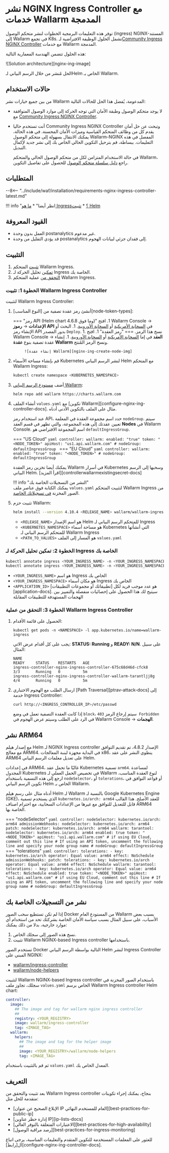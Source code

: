 # نشر NGINX Ingress Controller مع خدمات Wallarm المدمجة

توفر هذه التعليمات البرمجية الخطوات لنشر متحكم الوصول (ingress) NGINX-المستند إلى Wallarm في تجمع K8s. تشمل الحلول الوظيفة الافتراضية لـ[Community Ingress NGINX Controller](https://github.com/kubernetes/ingress-nginx) مع خدمات Wallarm المدمجة.

هذه الحلول تتضمن الهندسة المعمارية التالية:

![Solution architecture][nginx-ing-image]

الحل مُنشر من خلال الرسم البياني لـHelm الخاص بـ Wallarm.

## حالات الاستخدام

من بين جميع خيارات نشر Wallarm المدعومة، يُفضل هذا الحل للحالات التالية:

* لا يوجد متحكم الوصول وطبقة الأمان التي توجه الحركة إلى موارد الوصول المتوافقة مع [Community Ingress NGINX Controller](https://github.com/kubernetes/ingress-nginx).
* أنت تستخدم حاليا Community Ingress NGINX Controller وتبحث عن حل أمان يقدم كل من وظائف المتحكم القياسية وميزات الأمان المحسنة. في هذه الحالة، يمكنك الانتقال بسهولة إلى متحكم الوصول Wallarm-NGINX المفصل في هذه التعليمات. ببساطة، قم بترحيل التكوين الحالي الخاص بك إلى نشر جديد لإكمال التبديل.

    في حالة الاستخدام المتزامن لكل من متحكم الوصول الحالي والمتحكم Wallarm، راجع [دليل سلسلة متحكم الوصول](chaining-doc) للحصول على تفاصيل التكوين.

## المتطلبات

--8<-- "../include/waf/installation/requirements-nginx-ingress-controller-latest.md"

!!! info "انظر أيضا"
    * [ما هو Ingress؟](https://kubernetes.io/docs/concepts/services-networking/ingress/)
    * [تثبيت Helm](https://helm.sh/docs/intro/install/)

## القيود المعروفة

* العمل بدون وحدة postanalytics غير مدعوم. 
* قد يؤدي التقليل من وحدة postanalytics إلى فقدان جزئي لبيانات الهجوم.

## التثبيت

1. [تثبيت](#step-1-installing-the-wallarm-ingress-controller) المتحكم Wallarm Ingress.
2. [تمكين](#step-2-enabling-traffic-analysis-for-your-ingress) تحليل الحركة لـ Ingress الخاصة بك.
3. [التحقق من](#step-3-checking-the-wallarm-ingress-controller-operation) عملية المتحكم Wallarm Ingress.

### الخطوة 1: تثبيت Wallarm Ingress Controller

لتثبيت Wallarm Ingress Controller:

1. أنشئ رمز عقدة تصفية من [النوع المناسب][node-token-types]:

    === "رمز API (Helm chart 4.6.8 وما فوق)"
        1. افتح Wallarm Console → **الإعدادات** → **رموز API** في [السحابة الأمريكية](https://us1.my.wallarm.com/settings/api-tokens) أو [السحابة الأوروبية](https://my.wallarm.com/settings/api-tokens).
        1. البحث أو الإنشاء رمز API بدور المصدر `Deploy`.
        1. نسخ هذا الرمز.
    === "رمز العقدة"
        1. افتح Wallarm Console → **العقد** في إما [السحابة الأمريكية](https://us1.my.wallarm.com/nodes) أو [السحابة الأوروبية](https://my.wallarm.com/nodes).
        1. إنشاء عقدة تصفية بنوع **عقدة Wallarm** ونسخ الرمز المُنتج.
            
            ![إنشاء عقدة Wallarm][nginx-ing-create-node-img]
1. قم بإنشاء مساحة الأسماء Kubernetes لنشر الرسم البياني Helm مع المتحكم Wallarm Ingress:

    ```bash
    kubectl create namespace <KUBERNETES_NAMESPACE>
    ```
1. أضف [مستودع الرسم البياني Wallarm](https://charts.wallarm.com/):
    
    ```
    helm repo add wallarm https://charts.wallarm.com
    ```

1. أنشاء الملف `values.yaml` مع [تكوين Wallarm][configure-nginx-ing-controller-docs]. مثال على الملف بالتكوين الأدنى أدناه.

    عند استخدام رمز API، حدد اسم مجموعة العقدة في المعلمة `nodeGroup`. سيتم تعيين عقدتك إلى هذه المجموعة، والتي تظهر في قسم العقد **Nodes** في Wallarm Console. اسم المجموعة الافتراضي هو `defaultIngressGroup`.

    === "US Cloud"
        ```yaml
        controller:
          wallarm:
            enabled: "true"
            token: "<NODE_TOKEN>"
            apiHost: "us1.api.wallarm.com"
            # nodeGroup: defaultIngressGroup
        ```
    === "EU Cloud"
        ```yaml
        controller:
          wallarm:
            enabled: "true"
            token: "<NODE_TOKEN>"
            # nodeGroup: defaultIngressGroup
        ```
    
    يمكنك أيضا تخزين رمز العقدة Wallarm في أسرار Kubernetes وسحبها إلى الرسم البياني Helm. [اقرأ المزيد][controllerwallarmexistingsecret-docs]

    !!! info "النشر من التسجيلات الخاصة بك"    
        يمكنك الكتابة فوق عناصر ملف `values.yaml` لتثبيت المتحكم Wallarm Ingress من الصور المخزنة [في تسجيلاتك الخاصة](#deployment-from-your-own-registries).

1. تثبيت حزم Wallarm:

    ``` bash
    helm install --version 4.10.4 <RELEASE_NAME> wallarm/wallarm-ingress -n <KUBERNETES_NAMESPACE> -f <PATH_TO_VALUES>
    ```

    * `<RELEASE_NAME>` هو اسم الإصدار Helm للمتحكم الرسم البياني لـ Ingress
    * `<KUBERNETES_NAMESPACE>` هو مساحة أسماء Kubernetes التي أنشأتها للمتحكم الرسم البياني لـ Wallarm Ingress
    * `<PATH_TO_VALUES>` هو المسار إلى الملف `values.yaml`

### الخطوة 2: تمكين تحليل الحركة لـ Ingress الخاصة بك

``` bash
kubectl annotate ingress <YOUR_INGRESS_NAME> -n <YOUR_INGRESS_NAMESPACE> nginx.ingress.kubernetes.io/wallarm-mode=monitoring
kubectl annotate ingress <YOUR_INGRESS_NAME> -n <YOUR_INGRESS_NAMESPACE> nginx.ingress.kubernetes.io/wallarm-application="<APPLICATION_ID>"
```
* `<YOUR_INGRESS_NAME>` هو اسم Ingress الخاص بك
* `<YOUR_INGRESS_NAMESPACE>` هو مكان أسماء Ingress الخاص بك
* `<APPLICATION_ID>` هو عدد موجب فريد لكل [تطبيقاتك أو مجموعات التطبيقات][application-docs]. سيتيح لك هذا الحصول على إحصائيات منفصلة والتمييز بين الهجمات المستهدفة للتطبيقات المقابلة

### الخطوة 3: التحقق من عملية Wallarm Ingress Controller

1. الحصول على قائمة الأقدام:
    ```
    kubectl get pods -n <NAMESPACE> -l app.kubernetes.io/name=wallarm-ingress
    ```

    يجب على كل أقدام عرض الاتي: **STATUS: Running** و **READY: N/N**. على سبيل المثال:

    ```
    NAME                                                              READY     STATUS    RESTARTS   AGE
    ingress-controller-nginx-ingress-controller-675c68d46d-cfck8      3/3       Running   0          5m
    ingress-controller-nginx-ingress-controller-wallarm-tarantljj8g   4/4       Running   0          5m
    ```
2. ارسال الطلب مع الهجوم الاختباري [Path Traversal][ptrav-attack-docs] إلى خدمة Ingress Controller:

    ```bash
    curl http://<INGRESS_CONTROLLER_IP>/etc/passwd
    ```

    إذا كانت العقدة التصفية تعمل في وضع `block`، سيتم إرجاع الرمز `403 Forbidden` في الرد على الطلب وسيتم عرض الهجوم في Wallarm Console → **الهجمات**.

## نشر ARM64

مع إصدار هيلم Helm لـ NGINX Ingress controller الإصدار 4.8.2، تم تقديم التوافق مع معالج ARM64. في البداية مجهزة لبنىة المعالجات x86، ينطوي النشر على عقد ARM64 على تعديل معلمات الرسم البياني Helm.

في إعدادات ARM64، غالبًا ما تحمل عقد Kubernetes تسمية `arm64`. لمساعدة المجدول Kubernetes في تخصيص الحمل العملي لـ Wallarm لنوع العقدة المناسب، ارجع إلى هذه التسمية باستخدام `nodeSelector`، أو `tolerations`، أو قواعد التوافق في تكوين الرسم البياني Helm الخاص بـ Wallarm.

أدناه مثال على رسم هيلم Helm لـ Wallarm بالنسبة لـ Google Kubernetes Engine (GKE)، الذي يستخدم تسمية `kubernetes.io/arch: arm64` للعقد الأصلح. هذا القالب قابل للتعديل للتوافق مع غيرها من الإعدادات السحابية، مع احترام اصناف ARM64 الخاصة بها.

=== "nodeSelector"
    ```yaml
    controller:
      nodeSelector:
        kubernetes.io/arch: arm64
      admissionWebhooks:
        nodeSelector:
          kubernetes.io/arch: arm64
        patch:
          nodeSelector:
            kubernetes.io/arch: arm64
      wallarm:
        tarantool:
          nodeSelector:
            kubernetes.io/arch: arm64
        enabled: true
        token: "<NODE_TOKEN>"
        apiHost: "us1.api.wallarm.com" # if using EU Cloud, comment out this line
        # If using an API token, uncomment the following line and specify your node group name
        # nodeGroup: defaultIngressGroup
    ```
=== "tolerations"
    ```yaml
    controller:
      tolerations:
        - key: kubernetes.io/arch
          operator: Equal
          value: arm64
          effect: NoSchedule
      admissionWebhooks:
        patch:
          tolerations:
            - key: kubernetes.io/arch
              operator: Equal
              value: arm64
              effect: NoSchedule
      wallarm:
        tarantool:
          tolerations:
            - key: kubernetes.io/arch
              operator: Equal
              value: arm64
              effect: NoSchedule
        enabled: true
        token: "<NODE_TOKEN>"
        apiHost: "us1.api.wallarm.com" # if using EU Cloud, comment out this line
        # If using an API token, uncomment the following line and specify your node group name
        # nodeGroup: defaultIngressGroup
    ```

## نشر من التسجيلات الخاصة بك

إذا لم تكن تستطيع سحب الصور Docker من المستودع العام Wallarm بسبب بعض الأسباب، على سبيل المثال بسبب سياسة الأمان الخاصة بشركتك تحد من استخدام أي موارد خارجية، بدلا من ذلك يمكنك:

1. نسخ هذه الصور إلى سجلك الخاص.
1. تثبيت Wallarm NGINX-based Ingress controller باستخدامها.

تستخدم الصور Docker التالية بواسطة الرسم البياني Helm لنشر Ingress Controller المبني على NGINX:

* [wallarm/ingress-controller](https://hub.docker.com/r/wallarm/ingress-controller)
* [wallarm/node-helpers](https://hub.docker.com/r/wallarm/node-helpers)

لتثبيت Wallarm NGINX-based Ingress controller باستخدام الصور المخزنة في سجلك، تجاوز ملف `values.yaml` الخاص برسم Wallarm Ingress controller Helm chart:

```yaml
controller:
  image:
    ## The image and tag for wallarm nginx ingress controller
    ##
    registry: <YOUR_REGISTRY>
    image: wallarm/ingress-controller
    tag: <IMAGE_TAG>
  wallarm:
    helpers:
      ## The image and tag for the helper image
      ##
      image: <YOUR_REGISTRY>/wallarm/node-helpers
      tag: <IMAGE_TAG>
```

ثم قم بالتثبيت باستخدام `values.yaml` المعدل الخاص بك.

## التعريف 

بعد تثبيت والتحقق من Wallarm Ingress controller بنجاح، يمكنك إجراء تكوينات متقدمة للحل مثل:

* [الإبلاغ الصحيح عن عنوان IP العام للمستخدم النهائي][best-practices-for-public-ip]
* [إدارة حظر عناوين IP][ip-lists-docs]
* [الاعتبارات المتعلقة بالتوفر العالي][best-practices-for-high-availability]
* [رصد مراقبة الوصول][best-practices-for-ingress-monitoring]

للعثور على المعلمات المستخدمة للتكوين المتقدم والتعليمات المناسبة، يرجى اتباع ال[رابط][configure-nginx-ing-controller-docs].